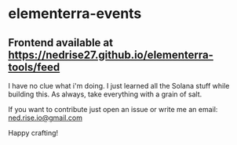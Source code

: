 # elementerra-events

## Frontend available at https://nedrise27.github.io/elementerra-tools/feed

I have no clue what i'm doing. I just learned all the Solana stuff while building this.
As always, take everything with a grain of salt.

If you want to contribute just open an issue or write me an email: ned.rise.io@gmail.com

Happy crafting!
